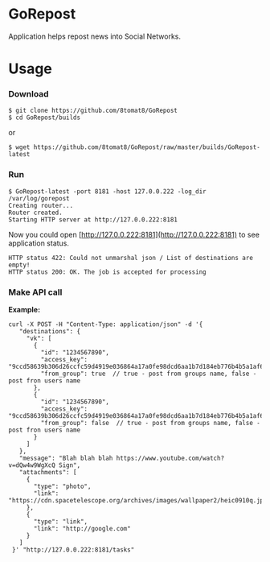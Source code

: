 # GoRepost

Application helps repost news into Social Networks.

# Usage

### Download
    $ git clone https://github.com/8tomat8/GoRepost
    $ cd GoRepost/builds

or
    
    $ wget https://github.com/8tomat8/GoRepost/raw/master/builds/GoRepost-latest
### Run
    $ GoRepost-latest -port 8181 -host 127.0.0.222 -log_dir /var/log/gorepost
    Creating router...
    Router created.
    Starting HTTP server at http://127.0.0.222:8181
Now you could open [http://127.0.0.222:8181](http://127.0.0.222:8181) to see application status.

    HTTP status 422: Could not unmarshal json / List of destinations are empty!
    HTTP status 200: OK. The job is accepted for processing

### Make API call
**Example:**

    curl -X POST -H "Content-Type: application/json" -d '{
       "destinations": {
         "vk": [
           {
             "id": "1234567890",
             "access_key": "9ccd58639b306d26ccfc59d4919e036864a17a0fe98dcd6aa1b7d184eb776b4b5a1af6a289a83f025a7d4",
             "from_group": true  // true - post from groups name, false - post fron users name
           },
           {
             "id": "1234567890",
             "access_key": "9ccd58639b306d26ccfc59d4919e036864a17a0fe98dcd6aa1b7d184eb776b4b5a1af6a289a83f025a7d4",
             "from_group": false  // true - post from groups name, false - post fron users name
           }
         ]
       },
       "message": "Blah blah blah https://www.youtube.com/watch?v=dQw4w9WgXcQ Sign",
       "attachments": [
         {
           "type": "photo",
           "link": "https://cdn.spacetelescope.org/archives/images/wallpaper2/heic0910q.jpg"
         },
         {
           "type": "link",
           "link": "http://google.com"
         }
       ]
     }' "http://127.0.0.222:8181/tasks" 
